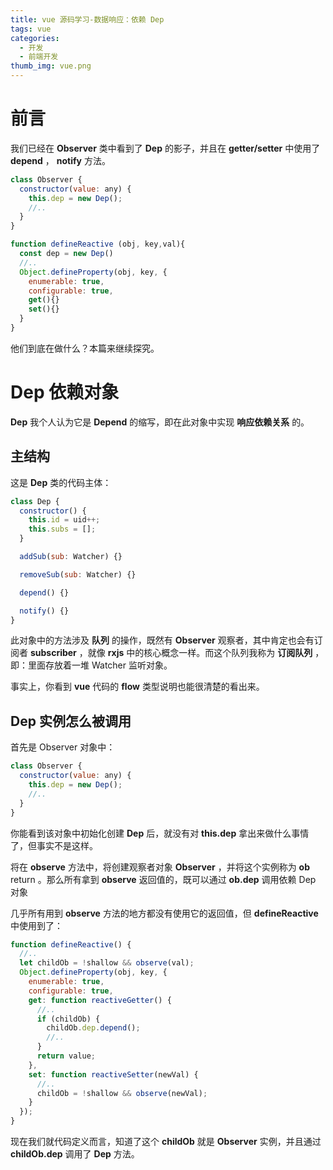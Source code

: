 ```yaml
---
title: vue 源码学习-数据响应：依赖 Dep
tags: vue
categories:
  - 开发
  - 前端开发
thumb_img: vue.png
---
```


# 前言

我们已经在 **Observer** 类中看到了 **Dep** 的影子，并且在 **getter/setter** 中使用了 **depend** ， **notify** 方法。

```js
class Observer {
  constructor(value: any) {
    this.dep = new Dep();
    //..
  }
}
```

```js
function defineReactive (obj, key,val){
  const dep = new Dep()
  //..
  Object.defineProperty(obj, key, {
    enumerable: true,
    configurable: true,
    get(){}
    set(){}
  }
}
```

他们到底在做什么？本篇来继续探究。

# Dep 依赖对象

**Dep** 我个人认为它是 **Depend** 的缩写，即在此对象中实现 **响应依赖关系** 的。

## 主结构

这是 **Dep** 类的代码主体：

```js
class Dep {
  constructor() {
    this.id = uid++;
    this.subs = [];
  }

  addSub(sub: Watcher) {}

  removeSub(sub: Watcher) {}

  depend() {}

  notify() {}
}
```

此对象中的方法涉及 **队列** 的操作，既然有 **Observer** 观察者，其中肯定也会有订阅者 **subscriber** ，就像 **rxjs** 中的核心概念一样。而这个队列我称为 **订阅队列** ，即：里面存放着一堆 Watcher 监听对象。

事实上，你看到 **vue** 代码的 **flow** 类型说明也能很清楚的看出来。

## Dep 实例怎么被调用

首先是 Observer 对象中：

```js
class Observer {
  constructor(value: any) {
    this.dep = new Dep();
    //..
  }
}
```

你能看到该对象中初始化创建 **Dep** 后，就没有对 **this.dep** 拿出来做什么事情了，但事实不是这样。

将在 **observe** 方法中，将创建观察者对象 **Observer** ，并将这个实例称为 **ob** return 。那么所有拿到 **observe** 返回值的，既可以通过 **ob.dep** 调用依赖 Dep 对象

几乎所有用到 **observe** 方法的地方都没有使用它的返回值，但 **defineReactive** 中使用到了：

```js
function defineReactive() {
  //..
  let childOb = !shallow && observe(val);
  Object.defineProperty(obj, key, {
    enumerable: true,
    configurable: true,
    get: function reactiveGetter() {
      //..
      if (childOb) {
        childOb.dep.depend();
        //..
      }
      return value;
    },
    set: function reactiveSetter(newVal) {
      //..
      childOb = !shallow && observe(newVal);
    }
  });
}
```

现在我们就代码定义而言，知道了这个 **childOb** 就是 **Observer** 实例，并且通过 **childOb.dep** 调用了 **Dep** 方法。

```js
```

```js
```

```js
```

```js
```

```js
```

```js
```

```js
```

```js
```

```js
```

```js
```

```js
```
